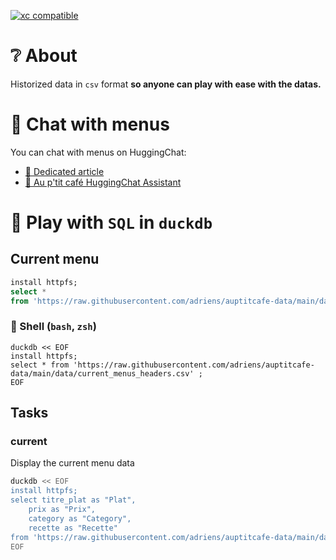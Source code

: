 [![xc compatible](https://xcfile.dev/badge.svg)](https://xcfile.dev)


# ❔ About

Historized data in `csv` format **so anyone can play with ease with the datas.**

# 🤖 Chat with menus

You can chat with menus on HuggingChat:

- [📝 Dedicated article](https://dev.to/adriens/huggingchat-assistant-ask-waiter-for-menu-advices-2kfc)
- [🤖 Au p'tit café HuggingChat Assistant](https://bit.ly/3SJcNsg)

# 🦆 Play with `SQL` in `duckdb`

## Current menu

```sql
install httpfs;
select *
from 'https://raw.githubusercontent.com/adriens/auptitcafe-data/main/data/current_menus_headers.csv';

```

###  🐚 Shell (`bash`, `zsh`)

```shell
duckdb << EOF
install httpfs;
select * from 'https://raw.githubusercontent.com/adriens/auptitcafe-data/main/data/current_menus_headers.csv' ;
EOF

```

## Tasks

### current
Display the current menu data

```sh
duckdb << EOF
install httpfs;
select titre_plat as "Plat",
    prix as "Prix",
    category as "Category",
    recette as "Recette"
from 'https://raw.githubusercontent.com/adriens/auptitcafe-data/main/data/current_menus_headers.csv';
EOF
```

